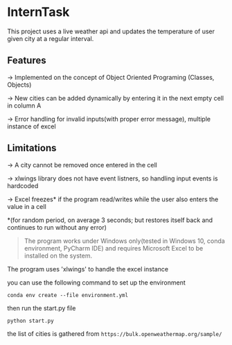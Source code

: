 # InternTask

This project uses a live weather api and updates the temperature of user given city at a regular interval. 

## Features
-> Implemented on the concept of Object Oriented Programing (Classes, Objects)

-> New cities can be added dynamically by entering it in the next empty cell in column A 

-> Error handling for invalid inputs(with proper error message), multiple instance of excel

## Limitations
-> A city cannot be removed once entered in the cell

-> xlwings library does not have event listners, so handling input events is hardcoded

-> Excel freezes* if the program read/writes while the user also enters the value in a cell

*(for random period, on average 3 seconds; but restores itself back and continues to run without any error)


> The program works under Windows only(tested in Windows 10, conda environment, PyCharm IDE) and requires Microsoft Excel to be installed on the system.



The program uses 'xlwings' to handle the excel instance

you can use the following command to set up the environment

`conda env create --file environment.yml`

then run the start.py file

`python start.py`


the list of cities is gathered from `https://bulk.openweathermap.org/sample/`
